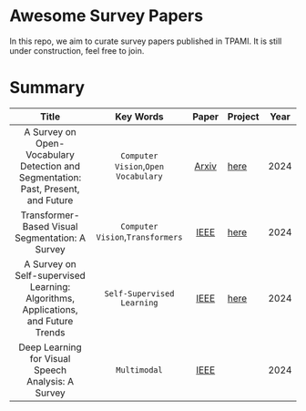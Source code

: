 # Awesome Survey Papers 
In this repo, we aim to curate survey papers published in TPAMI. It is still under construction, feel free to join.

# Summary
   | Title       |Key Words|Paper|  Project  | Year |
   |:-:|:-:|:-:|-|-|
   |A Survey on Open-Vocabulary Detection and Segmentation: Past, Present, and Future|`Computer Vision`,`Open Vocabulary` | [Arxiv](https://arxiv.org/abs/2307.09220) | [here](https://github.com/HKUST-LongGroup/Awesome-Open-Vocabulary-Detection-and-Segmentation) | 2024 |
   |Transformer-Based Visual Segmentation: A Survey                                  |`Computer Vision`,`Transformers` | [IEEE](https://ieeexplore.ieee.org/document/10613466) | [here](https://github.com/lxtGH/Awesome-Segmentation-With-Transformer) | 2024 |
   |A Survey on Self-supervised Learning: Algorithms, Applications, and Future Trends|`Self-Supervised Learning` | [IEEE](https://ieeexplore.ieee.org/document/10559458) | [here](https://github.com/guijiejie/SSL) | 2024 |
   |Deep Learning for Visual Speech Analysis: A Survey|`Multimodal` | [IEEE](https://ieeexplore.ieee.org/document/10472054) | | 2024 |
